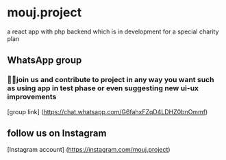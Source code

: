 # mouj.project
a react app with php backend which is in development for a special charity plan

## WhatsApp group
### 🙏💅join us and contribute to project in any way you want such as using app in test phase or even suggesting new ui-ux improvements
[group link] (https://chat.whatsapp.com/G6fahxFZqD4LDHZ0bnOmmf)

## follow us on Instagram
[Instagram account] (https://instagram.com/mouj.project) 
